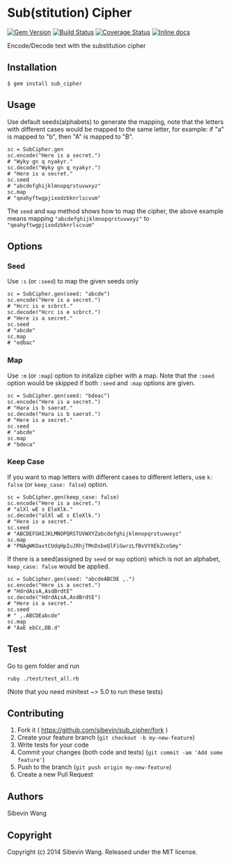 # Sub(stitution) Cipher

[![Gem Version](https://badge.fury.io/rb/sub_cipher.png)][gem]
[![Build Status](https://travis-ci.org/sibevin/sub_cipher.png?branch=build)][travis]
[![Coverage Status](https://coveralls.io/repos/sibevin/sub_cipher/badge.png?branch=cover-check)][coveralls]
[![Inline docs](http://inch-ci.org/github/sibevin/sub_cipher.svg?branch=master)][inch]

[gem]: https://rubygems.org/gems/sub_cipher
[travis]: https://travis-ci.org/sibevin/sub_cipher
[coveralls]: https://coveralls.io/r/sibevin/sub_cipher?branch=cover-check
[inch]: http://inch-ci.org/github/sibevin/sub_cipher

Encode/Decode text with the substitution cipher

## Installation

    $ gem install sub_cipher

## Usage

Use default seeds(alphabets) to generate the mapping, note that the letters with different cases would be mapped to the same letter, for example: if "a" is mapped to "b", then "A" is mapped to "B".

    sc = SubCipher.gen
    sc.encode("Here is a secret.")
    # "Wyky gn q nyakyr."
    sc.decode("Wyky gn q nyakyr.")
    # "Here is a secret."
    sc.seed
    # "abcdefghijklmnopqrstuvwxyz"
    sc.map
    # "qeahyftwgpjixodzbknrlscvum"

The `seed` and `map` method shows how to map the cipher, the above example means mapping `"abcdefghijklmnopqrstuvwxyz"` to `"qeahyftwgpjixodzbknrlscvum"`

## Options

### Seed

Use `:s` (or `:seed`) to map the given seeds only

    sc = SubCipher.gen(seed: "abcde")
    sc.encode("Here is a secret.")
    # "Hcrc is e scbrct."
    sc.decode("Hcrc is e scbrct.")
    # "Here is a secret."
    sc.seed
    # "abcde"
    sc.map
    # "edbac"

### Map

Use `:m` (or `:map`) option to initalize cipher with a map. Note that the `:seed` option would be skipped if both `:seed` and `:map` options are given.

    sc = SubCipher.gen(seed: "bdeac")
    sc.encode("Here is a secret.")
    # "Hara is b saerat."
    sc.decode("Hara is b saerat.")
    # "Here is a secret."
    sc.seed
    # "abcde"
    sc.map
    # "bdeca"

### Keep Case

If you want to map letters with different cases to different letters, use `k: false` (or `keep_case: false`) option.

    sc = SubCipher.gen(keep_case: false)
    sc.encode("Here is a secret.")
    # "alXl wE s EleXlk."
    sc.decode("alXl wE s EleXlk.")
    # "Here is a secret."
    sc.seed
    # "ABCDEFGHIJKLMNOPQRSTUVWXYZabcdefghijklmnopqrstuvwxyz"
    sc.map
    # "PNAgWKOaxtCUdqHpIuJRhjTMnDsbeQlFiGwrzLfBvVYXEkZcoSmy"

If there is a seed(assigned by `seed` or `map` option) which is not an alphabet, `keep_case: false` would be applied.

    sc = SubCipher.gen(seed: "abcdeABCDE ,.")
    sc.encode("Here is a secret.")
    # "HdrdAisA,AsdBrdtE"
    sc.decode("HdrdAisA,AsdBrdtE")
    # "Here is a secret."
    sc.seed
    # " ,.ABCDEabcde"
    sc.map
    # "AaE ebCc,DB.d"

## Test

Go to gem folder and run

    ruby ./test/test_all.rb

(Note that you need minitest ~> 5.0 to run these tests)

## Contributing

1. Fork it ( https://github.com/sibevin/sub_cipher/fork )
2. Create your feature branch (`git checkout -b my-new-feature`)
3. Write tests for your code
4. Commit your changes (both code and tests) (`git commit -am 'Add some feature'`)
5. Push to the branch (`git push origin my-new-feature`)
6. Create a new Pull Request

## Authors

Sibevin Wang

## Copyright

Copyright (c) 2014 Sibevin Wang. Released under the MIT license.
